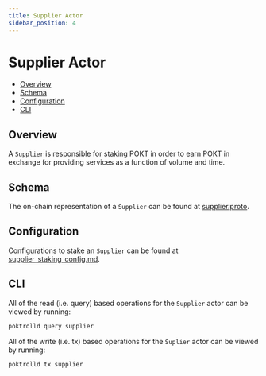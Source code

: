 ```yaml
---
title: Supplier Actor
sidebar_position: 4
---
```


# Supplier Actor <!-- omit in toc -->

- [Overview](#overview)
- [Schema](#schema)
- [Configuration](#configuration)
- [CLI](#cli)

## Overview

A `Supplier` is responsible for staking POKT in order to earn POKT in exchange for
providing services as a function of volume and time.

## Schema

The on-chain representation of a `Supplier` can be found at [supplier.proto](./../../../proto/pocket/supplier/supplier.proto).

## Configuration

Configurations to stake an `Supplier` can be found at [supplier_staking_config.md](../configs/supplier_staking_config.md).

## CLI

All of the read (i.e. query) based operations for the `Supplier` actor can be
viewed by running:

```bash
poktrolld query supplier
```

All of the write (i.e. tx) based operations for the `Suplier` actor can be
viewed by running:

```bash
poktrolld tx supplier
```
